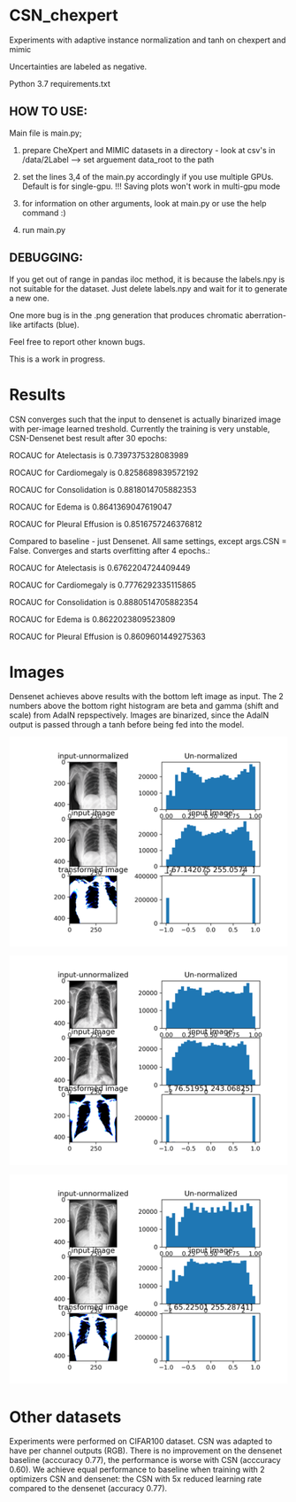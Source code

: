 # CSN_chexpert
Experiments with adaptive instance normalization and tanh on chexpert and mimic

Uncertainties are labeled as negative.

Python 3.7
requirements.txt

## HOW TO USE:

Main file is main.py;

1. prepare CheXpert and MIMIC datasets in a directory - look at csv's in /data/2Label
	--> set arguement data_root to the path

2. set the lines 3,4 of the main.py accordingly if you use multiple GPUs. Default is for single-gpu. 
	!!! Saving plots won't work in multi-gpu mode

3. for information on other arguments, look at main.py or use the help command :)

4. run main.py

## DEBUGGING:
If you get out of range in pandas iloc method, it is because the labels.npy is not suitable for the dataset. Just delete labels.npy and wait for it to generate a new one.

One more bug is in the .png generation that produces chromatic aberration-like artifacts (blue).

Feel free to report other known bugs.

This is a work in progress.


# Results

CSN converges such that the input to densenet is actually binarized image with per-image learned treshold.
Currently the training is very unstable, CSN-Densenet best result after 30 epochs:

ROCAUC for Atelectasis is 0.7397375328083989

ROCAUC for Cardiomegaly is 0.8258689839572192

ROCAUC for Consolidation is 0.8818014705882353

ROCAUC for Edema is 0.8641369047619047

ROCAUC for Pleural Effusion is 0.8516757246376812


Compared to baseline - just Densenet. All same settings, except args.CSN = False. Converges and starts overfitting after 4 epochs.:

ROCAUC for Atelectasis is 0.6762204724409449

ROCAUC for Cardiomegaly is 0.7776292335115865

ROCAUC for Consolidation is 0.8880514705882354

ROCAUC for Edema is 0.8622023809523809

ROCAUC for Pleural Effusion is 0.8609601449275363

# Images

Densenet achieves above results with the bottom left image as input.
The 2 numbers above the bottom right histogram are beta and gamma (shift and scale) from AdaIN repspectively. Images are binarized, since the AdaIN output is passed through a tanh before being fed into the model.

![alt text](https://raw.githubusercontent.com/ljarabek/CSN_chexpert/master/images/batch6_epoch_0_val.png)

![alt text](https://raw.githubusercontent.com/ljarabek/CSN_chexpert/master/images/batch7_epoch_0_val.png)

![alt text](https://raw.githubusercontent.com/ljarabek/CSN_chexpert/master/images/batch8_epoch_0_val.png)


# Other datasets

Experiments were performed on CIFAR100 dataset. CSN was adapted to have per channel outputs (RGB). There is no improvement on the densenet baseline (acccuracy 0.77), the performance is worse with CSN (acccuracy 0.60). We achieve equal performance to baseline when training with 2 optimizers CSN and densenet: the CSN with 5x reduced learning rate compared to the densenet (accuracy 0.77). 
